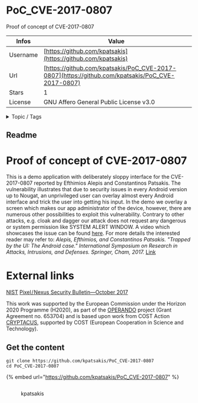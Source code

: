 # PoC_CVE-2017-0807

Proof of concept of CVE-2017-0807

| Infos    | Value                                                              |
| -------- | -------------------------------------------------------------------|
| Username | [https://github.com/kpatsakis](https://github.com/kpatsakis) |
| Url      | [https://github.com/kpatsakis/PoC_CVE-2017-0807](https://github.com/kpatsakis/PoC_CVE-2017-0807)                                               |
| Stars    | 1                                                          |
| License  | GNU Affero General Public License v3.0                                                        |

<details>

<summary>Topic / Tags</summary>

* android* cve-2017-0807* security

</details>

## Readme

# Proof of concept of CVE-2017-0807
This is a demo application with deliberately sloppy interface for the CVE-2017-0807 reported by Efthimios Alepis and Constantinos Patsakis.
The vulnerability illustrates that due to security issues in every Android version up to Nougat, an unprivileged user can overlay almost every Android interface and trick the user into getting his input. In the demo we overlay a screen which makes our app administrator of the device, however, there are numerous other possibilities to exploit this vulnerability. Contrary to other attacks, e.g. cloak and dagger our attack does not request any dangerous or system permission like SYSTEM ALERT WINDOW.
A video which showcases the issue can be found [here](https://www.youtube.com/watch?v=zX4KckkNGdQ).
For more details the interested reader may refer to:
*Alepis, Efthimios, and Constantinos Patsakis. "Trapped by the UI: The Android case." International Symposium on Research in Attacks, Intrusions, and Defenses. Springer, Cham, 2017.* [Link](https://link.springer.com/chapter/10.1007/978-3-319-66332-6_15)
# External links
[NIST](https://nvd.nist.gov/vuln/detail/CVE-2017-0807)
[Pixel / Nexus Security Bulletin—October 2017](https://source.android.com/security/bulletin/pixel/2017-10-01)

This work was supported by the European Commission under the Horizon 2020 Programme (H2020), as part of the [OPERANDO](https://www.operando.eu) project (Grant Agreement no. 653704) and is based upon work from COST Action [CRYPTACUS](https://www.cryptacus.eu), supported by COST (European Cooperation in Science and Technology).



## Get the content

```
git clone https://github.com/kpatsakis/PoC_CVE-2017-0807
cd PoC_CVE-2017-0807
```

{% embed url="https://github.com/kpatsakis/PoC_CVE-2017-0807" %}

<figure><img src="https://avatars.githubusercontent.com/u/9294190?v=4" alt=""><figcaption><p>kpatsakis</p></figcaption></figure>
